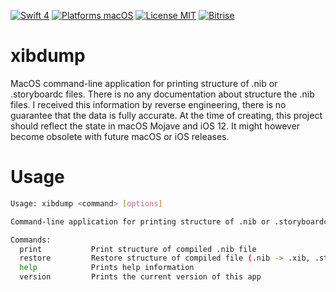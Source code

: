 [![Swift 4](https://img.shields.io/badge/Swift-4-orange.svg?style=flat)](https://swift.org)
[![Platforms macOS](https://img.shields.io/badge/Platforms-macOS%2010.10+-lightgray.svg?style=flat)](http://www.apple.com)
[![License MIT](https://img.shields.io/badge/License-MIT-lightgrey.svg?style=flat)](https://github.com/tadija/AEXML/blob/master/LICENSE)
[![Bitrise](https://app.bitrise.io/app/a580c2be91d2e578/status.svg?token=VXL1amG3aE9yGoqXSs1zbA&branch=develop)](https://bitrise.io)

# xibdump
MacOS command-line application for printing structure of .nib or .storyboardc files.
There is no any documentation about structure the .nib files. I received this information by reverse engineering, there is no guarantee that the data is fully accurate. At the time of creating, this project should reflect the state in macOS Mojave and iOS 12. It might however become obsolete with future macOS or iOS releases.

# Usage
```bash
Usage: xibdump <command> [options]

Command-line application for printing structure of .nib or .storyboardc files.

Commands:
  print           Print structure of compiled .nib file
  restore         Restore structure of compiled file (.nib -> .xib, .storyboardc - comming soon)
  help            Prints help information
  version         Prints the current version of this app
```
